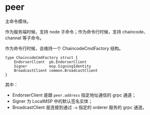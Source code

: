 # peer
主命令模块。

作为服务端时候，支持 node 子命令；作为命令行时候，支持 chaincode、channel 等子命令。

作为命令行时候，会维持一个 ChaincodeCmdFactory 结构。

```golang
type ChaincodeCmdFactory struct {
	EndorserClient  pb.EndorserClient
	Signer          msp.SigningIdentity
	BroadcastClient common.BroadcastClient
}
```

其中：

* EndorserClient 是跟 `peer.address` 指定地址通信的 grpc 通道；
* Signer 为 LocalMSP 中的默认签名实体；
* BroadcastClient 是连接到通过 `-o` 指定的 orderer 服务的 grpc 通道。